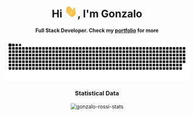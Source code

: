 <div align="center">
<h1 align="center">Hi <img width="35" src="https://github.com/1999AZZAR/1999AZZAR/blob/main/resources/img/waving.gif">, I'm Gonzalo</h1>
<h4 align="center">Full Stack Developer. Check my <a href="https://www.gonzalorossi.dev" target="_blank">portfolio</a> for more</h4>
</div>

<div align="center">
  <a href="https://1999azzar.github.io/1999AZZAR/">
  <img  src="https://github.com/1999AZZAR/1999AZZAR/blob/main/resources/img/grid-snake.svg"
       alt="snake" /></a>
</div>

<div align="center">

<h3>Statistical Data</h3>
<p><img align="center"
    src="https://github-readme-stats.vercel.app/api/top-langs?username=GonzaloArielRossi&show_icons=true&locale=en&bg_color=0d1117&text_color=ffffff&layout=compact"
    alt="gonzalo-rossi-stats" 
    bg_color=#808080/></p>
</div>
